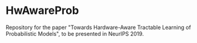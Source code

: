 # HwAwareProb
Repository for the paper "Towards Hardware-Aware Tractable Learning of Probabilistic Models", to be presented in NeurIPS 2019.


